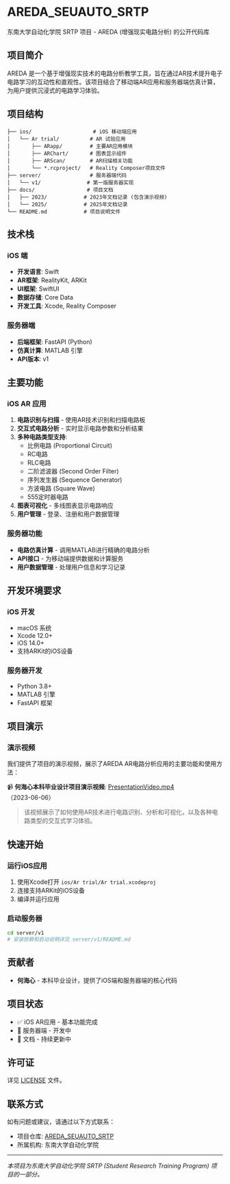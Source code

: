 # AREDA_SEUAUTO_SRTP

东南大学自动化学院 SRTP 项目 - AREDA (增强现实电路分析) 的公开代码库

## 项目简介

AREDA 是一个基于增强现实技术的电路分析教学工具，旨在通过AR技术提升电子电路学习的互动性和直观性。该项目结合了移动端AR应用和服务器端仿真计算，为用户提供沉浸式的电路学习体验。

## 项目结构

```
├── ios/                    # iOS 移动端应用
│   └── Ar trial/          # AR 试验应用
│       ├── ARapp/         # 主要AR应用模块
│       ├── ARChart/       # 图表显示组件
│       ├── ARScan/        # AR扫描相关功能
│       └── *.rcproject/   # Reality Composer项目文件
├── server/                # 服务器端代码
│   └── v1/               # 第一版服务器实现
├── docs/                 # 项目文档
│   ├── 2023/            # 2023年文档记录 (包含演示视频)
│   └── 2025/            # 2025年文档记录
└── README.md            # 项目说明文件
```



## 技术栈

### iOS 端
- **开发语言**: Swift
- **AR框架**: RealityKit, ARKit
- **UI框架**: SwiftUI
- **数据存储**: Core Data
- **开发工具**: Xcode, Reality Composer

### 服务器端
- **后端框架**: FastAPI (Python)
- **仿真计算**: MATLAB 引擎
- **API版本**: v1

## 主要功能

### iOS AR 应用
1. **电路识别与扫描** - 使用AR技术识别和扫描电路板
2. **交互式电路分析** - 实时显示电路参数和分析结果
3. **多种电路类型支持**:
   - 比例电路 (Proportional Circuit)
   - RC电路
   - RLC电路
   - 二阶滤波器 (Second Order Filter)
   - 序列发生器 (Sequence Generator)
   - 方波电路 (Square Wave)
   - 555定时器电路
4. **图表可视化** - 多线图表显示电路响应
5. **用户管理** - 登录、注册和用户数据管理

### 服务器功能
- **电路仿真计算** - 调用MATLAB进行精确的电路分析
- **API接口** - 为移动端提供数据和计算服务
- **用户数据管理** - 处理用户信息和学习记录

## 开发环境要求

### iOS 开发
- macOS 系统
- Xcode 12.0+
- iOS 14.0+
- 支持ARKit的iOS设备

### 服务器开发
- Python 3.8+
- MATLAB 引擎
- FastAPI 框架

## 项目演示

### 演示视频

我们提供了项目的演示视频，展示了AREDA AR电路分析应用的主要功能和使用方法：

📹 **何海心本科毕业设计项目演示视频**: [PresentationVideo.mp4](docs/2023/2023-06/2023-06-06/PresentationVideo.mp4) （2023-06-06）

> 该视频展示了如何使用AR技术进行电路识别、分析和可视化，以及各种电路类型的交互式学习体验。

## 快速开始

### 运行iOS应用
1. 使用Xcode打开 `ios/Ar trial/Ar trial.xcodeproj`
2. 连接支持ARKit的iOS设备
3. 编译并运行应用

### 启动服务器
```bash
cd server/v1
# 安装依赖和启动说明详见 server/v1/README.md
```

## 贡献者

- **何海心** - 本科毕业设计，提供了iOS端和服务器端的核心代码

## 项目状态

- ✅ iOS AR应用 - 基本功能完成
- 🚧 服务器端 - 开发中
- 📝 文档 - 持续更新中

## 许可证

详见 [LICENSE](LICENSE) 文件。

## 联系方式

如有问题或建议，请通过以下方式联系：
- 项目仓库: [AREDA_SEUAUTO_SRTP](https://github.com/yankchina/AREDA_SEUAUTO_SRTP)
- 所属机构: 东南大学自动化学院

---

*本项目为东南大学自动化学院 SRTP (Student Research Training Program) 项目的一部分。*
